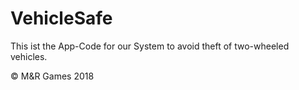 # VehicleSafe

This ist the App-Code for our System to avoid theft of two-wheeled vehicles.

© M&R Games 2018
